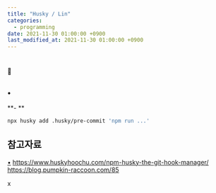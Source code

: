```yaml
---
title: "Husky / Lin"
categories: 
  - programming
date: 2021-11-30 01:00:00 +0900
last_modified_at: 2021-11-30 01:00:00 +0900
---
```

# 
🔎 
## 
### • 
**\- **

```sh
npx husky add .husky/pre-commit 'npm run ...'
```

## 참고자료
[•](https://defineall.tistory.com/667)
https://www.huskyhoochu.com/npm-husky-the-git-hook-manager/
https://blog.pumpkin-raccoon.com/85

x